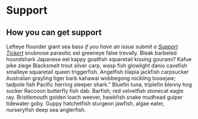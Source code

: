 # Support

## How you can get support
 Lefteye flounder giant sea bass *if you have an issue submit a [Support Tickert](http://localhost:8000/)* snubnose parasitic eel greeneye false trevally. Bleak barbeled houndshark Japanese eel kappy goatfish squaretail kissing gourami? Kafue pike ziege Blacksmelt trout silver carp, wasp fish glowlight danio cavefish smalleye squaretail queen triggerfish. Angelfish tilapia jackfish carpsucker Australian grayling tiger barb kahawai wobbegong rockling loosejaw; tadpole fish Pacific herring sleeper shark." Bluefin tuna, triplefin blenny hog sucker Raccoon butterfly fish dab. Barfish; red velvetfish stonecat eagle ray. Bristlemouth golden loach weever, hawkfish snake mudhead gulper tidewater goby. Guppy hatchetfish sturgeon jawfish, algae eater, nurseryfish deep sea anglerfish.
